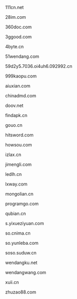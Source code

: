 111cn.net

28im.com

360doc.com

3ggood.com

4byte.cn

51wendang.com

59d2y5.7036.oi4uh6.092992.cn

999kaopu.com

aiuxian.com

chinadmd.com
  
doov.net

findapk.cn

gouo.cn

hitsword.com

howsou.com

izlax.cn

jimengli.com

ledlh.cn

lxway.com

mongolian.cn

programgo.com

qubian.cn

s.yixueziyuan.com

so.cnima.cn

so.yunleba.com

soso.suduw.cn

wendangku.net

wendangwang.com

xuii.cn

zhuzao88.com
